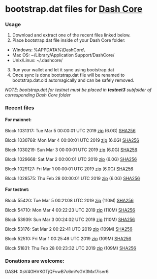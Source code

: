 # bootstrap.dat files for [Dash Core](https://www.dash.org)

### Usage

1. Download and extract one of the recent files linked below.
2. Place bootstrap.dat file inside of your Dash Core folder:
 - Windows: %APPDATA%\DashCore\
 - Mac OS: ~/Library/Application Support/DashCore/
 - Unix/Linux: ~/.dashcore/
3. Run your wallet and let it sync using bootstrap.dat
4. Once sync is done bootstrap.dat file will be renamed to bootstrap.dat.old automagically and can be safely removed.

_NOTE: bootstrap.dat for testnet must be placed in **testnet3** subfolder of corresponding Dash Core folder_

### Recent files

#### For mainnet:

Block 1031317: Tue Mar  5 00:00:01 UTC 2019 [zip](https://dash-bootstrap.ams3.digitaloceanspaces.com/mainnet/2019-03-05/bootstrap.dat.zip) (6.0G) [SHA256](https://dash-bootstrap.ams3.digitaloceanspaces.com/mainnet/2019-03-05/sha256.txt)

Block 1030768: Mon Mar  4 00:00:01 UTC 2019 [zip](https://dash-bootstrap.ams3.digitaloceanspaces.com/mainnet/2019-03-04/bootstrap.dat.zip) (6.0G) [SHA256](https://dash-bootstrap.ams3.digitaloceanspaces.com/mainnet/2019-03-04/sha256.txt)

Block 1030219: Sun Mar  3 00:00:01 UTC 2019 [zip](https://dash-bootstrap.ams3.digitaloceanspaces.com/mainnet/2019-03-03/bootstrap.dat.zip) (6.0G) [SHA256](https://dash-bootstrap.ams3.digitaloceanspaces.com/mainnet/2019-03-03/sha256.txt)

Block 1029668: Sat Mar  2 00:00:01 UTC 2019 [zip](https://dash-bootstrap.ams3.digitaloceanspaces.com/mainnet/2019-03-02/bootstrap.dat.zip) (6.0G) [SHA256](https://dash-bootstrap.ams3.digitaloceanspaces.com/mainnet/2019-03-02/sha256.txt)

Block 1029127: Fri Mar  1 00:00:01 UTC 2019 [zip](https://dash-bootstrap.ams3.digitaloceanspaces.com/mainnet/2019-03-01/bootstrap.dat.zip) (6.0G) [SHA256](https://dash-bootstrap.ams3.digitaloceanspaces.com/mainnet/2019-03-01/sha256.txt)

Block 1028575: Thu Feb 28 00:00:01 UTC 2019 [zip](https://dash-bootstrap.ams3.digitaloceanspaces.com/mainnet/2019-02-28/bootstrap.dat.zip) (6.0G) [SHA256](https://dash-bootstrap.ams3.digitaloceanspaces.com/mainnet/2019-02-28/sha256.txt)


#### For testnet:

Block 55420: Tue Mar  5 00:21:08 UTC 2019 [zip](https://dash-bootstrap.ams3.digitaloceanspaces.com/testnet/2019-03-05/bootstrap.dat.zip) (110M) [SHA256](https://dash-bootstrap.ams3.digitaloceanspaces.com/testnet/2019-03-05/sha256.txt)

Block 54710: Mon Mar  4 00:22:23 UTC 2019 [zip](https://dash-bootstrap.ams3.digitaloceanspaces.com/testnet/2019-03-04/bootstrap.dat.zip) (110M) [SHA256](https://dash-bootstrap.ams3.digitaloceanspaces.com/testnet/2019-03-04/sha256.txt)

Block 53939: Sun Mar  3 00:24:02 UTC 2019 [zip](https://dash-bootstrap.ams3.digitaloceanspaces.com/testnet/2019-03-03/bootstrap.dat.zip) (110M) [SHA256](https://dash-bootstrap.ams3.digitaloceanspaces.com/testnet/2019-03-03/sha256.txt)

Block 53176: Sat Mar  2 00:22:41 UTC 2019 [zip](https://dash-bootstrap.ams3.digitaloceanspaces.com/testnet/2019-03-02/bootstrap.dat.zip) (109M) [SHA256](https://dash-bootstrap.ams3.digitaloceanspaces.com/testnet/2019-03-02/sha256.txt)

Block 52510: Fri Mar  1 00:25:46 UTC 2019 [zip](https://dash-bootstrap.ams3.digitaloceanspaces.com/testnet/2019-03-01/bootstrap.dat.zip) (109M) [SHA256](https://dash-bootstrap.ams3.digitaloceanspaces.com/testnet/2019-03-01/sha256.txt)

Block 51831: Thu Feb 28 00:23:32 UTC 2019 [zip](https://dash-bootstrap.ams3.digitaloceanspaces.com/testnet/2019-02-28/bootstrap.dat.zip) (109M) [SHA256](https://dash-bootstrap.ams3.digitaloceanspaces.com/testnet/2019-02-28/sha256.txt)


### Donations are welcome:

DASH: XsV4GHVKGTjQFvwB7c6mYsGV3Mxf7iser6
